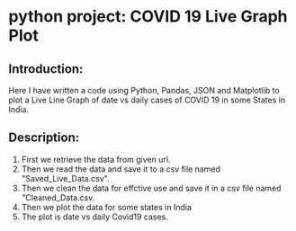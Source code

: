  # python project: COVID 19 Live Graph Plot
## Introduction:
Here I have written a code using Python, Pandas, JSON and Matplotlib to plot a Live Line Graph of date vs daily cases of COVID 19 in some States in India.

## Description:
1. First we retrieve the data from given url.
2. Then we read the data and save it to a csv file named "Saved_Live_Data.csv".
3. Then we clean the data for effctive use and save it in a csv file named "Cleaned_Data.csv.
4. Then we plot the data for some states in India
5. The plot is date vs daily Covid19 cases.
